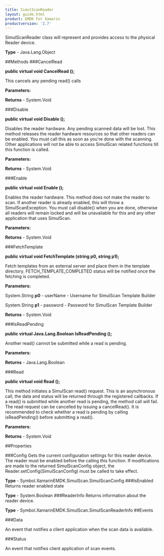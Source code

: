 ```yaml
---
title: SimulScanReader
layout: guide.html
product: EMDK For Xamarin 
productversion: '2.7' 
---
```

SimulScanReader class will represent and provides access to the physical Reader device.

**Type** - Java.Lang.Object

##Methods
###CancelRead

**public virtual void CancelRead ();**

This cancels any pending read() calls

**Parameters:**

**Returns** - System.Void

###Disable

**public virtual void Disable ();**

Disables the reader hardware. Any pending scanned data will be lost. This method releases the reader hardware resources so that other readers can be enabled. You must call this as soon as you're done with the scanning. Other applications will not be able to access SimulScan related functions till this function is called.

**Parameters:**

**Returns** - System.Void

###Enable

**public virtual void Enable ();**

Enables the reader hardware. This method does not make the reader to scan. If another reader is already enabled, this will throw a SimulScanException. You must call disable() when you are done, otherwise all readers will remain locked and will be unavailable for this and any other application that uses SimulScan.

**Parameters:**

**Returns** - System.Void

###FetchTemplate

**public virtual void FetchTemplate (string p0, string p1);**

Fetch templates from an external server and place them in the template directory. FETCH_TEMPLATE_COMPLETED status will be notified once the fetching is completed.

**Parameters:**

System.String **p0**  - userName - Username for SimulScan Template Builder

System.String **p1**  - password - Password for SimulScan Template Builder

**Returns** - System.Void

###IsReadPending

**public virtual Java.Lang.Boolean IsReadPending ();**

Another read() cannot be submitted while a read is pending.

**Parameters:**

**Returns** - Java.Lang.Boolean

###Read

**public virtual void Read ();**

This method initiates a SimulScan read() request. This is an asynchronous call, the data and status will be returned through the registered callbacks. If a read() is submitted while another read is pending, the method call will fail. The read request can be cancelled by issuing a cancelRead(). It is recommended to check whether a read is pending by calling isReadPending() before submitting a read().

**Parameters:**

**Returns** - System.Void

##Properties

###Config
Gets the current configuration settings for this reader device. The reader must be enabled before the calling this function. If modifications are made to the returned SimulScanConfig object, the Reader.setConfig(SimulScanConfig) must be called to take effect.

**Type** - Symbol.XamarinEMDK.SimulScan.SimulScanConfig
###IsEnabled
Returns reader enabled state

**Type** - System.Boolean
###ReaderInfo
Returns information about the reader device.

**Type** - Symbol.XamarinEMDK.SimulScan.SimulScanReaderInfo
##Events

###Data

An event that notifies a client application when the scan data is available.

###Status

An event that notifies client application of scan events.

